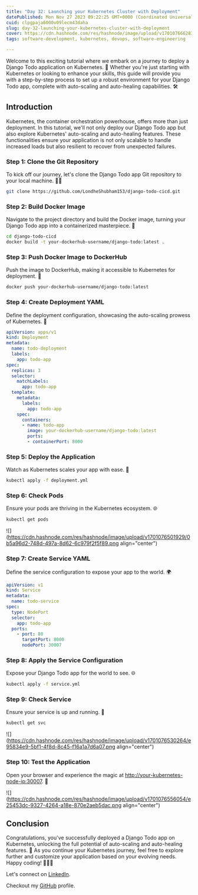 ```yaml
---
title: "Day 32: Launching your Kubernetes Cluster with Deployment"
datePublished: Mon Nov 27 2023 09:22:25 GMT+0000 (Coordinated Universal Time)
cuid: clpgpaja6000v09lecm43daha
slug: day-32-launching-your-kubernetes-cluster-with-deployment
cover: https://cdn.hashnode.com/res/hashnode/image/upload/v1701076662831/88786318-919c-4b6d-a3d0-247c5b77d52e.png
tags: software-development, kubernetes, devops, software-engineering

---
```


Welcome to this exciting tutorial where we embark on a journey to deploy a Django Todo application on Kubernetes. 🚀 Whether you're just starting with Kubernetes or looking to enhance your skills, this guide will provide you with a step-by-step process to set up a robust environment for your Django Todo app, complete with auto-scaling and auto-healing capabilities. 🛠️

## Introduction

Kubernetes, the container orchestration powerhouse, offers more than just deployment. In this tutorial, we'll not only deploy our Django Todo app but also explore Kubernetes' auto-scaling and auto-healing features. These functionalities ensure your application is not only scalable to handle increased loads but also resilient to recover from unexpected failures.

### Step 1: Clone the Git Repository

To kick off our journey, let's clone the Django Todo app Git repository to your local machine. 🧑‍💻

```bash
git clone https://github.com/LondheShubham153/django-todo-cicd.git
```

### Step 2: Build Docker Image

Navigate to the project directory and build the Docker image, turning your Django Todo app into a containerized masterpiece. 🐳

```bash
cd django-todo-cicd
docker build -t your-dockerhub-username/django-todo:latest .
```

### Step 3: Push Docker Image to DockerHub

Push the image to DockerHub, making it accessible to Kubernetes for deployment. 🚢

```bash
docker push your-dockerhub-username/django-todo:latest
```

### Step 4: Create Deployment YAML

Define the deployment configuration, showcasing the auto-scaling prowess of Kubernetes. 🚀

```yaml
apiVersion: apps/v1
kind: Deployment
metadata:
  name: todo-deployment
  labels:
    app: todo-app
spec:
  replicas: 3
  selector:
    matchLabels:
      app: todo-app
  template:
    metadata:
      labels:
        app: todo-app
    spec:
      containers:
      - name: todo-app
        image: your-dockerhub-username/django-todo:latest
        ports:
        - containerPort: 8000
```

### Step 5: Deploy the Application

Watch as Kubernetes scales your app with ease. 🔄

```bash
kubectl apply -f deployment.yml
```

### Step 6: Check Pods

Ensure your pods are thriving in the Kubernetes ecosystem. 🌐

```bash
kubectl get pods
```

![](https://cdn.hashnode.com/res/hashnode/image/upload/v1701076501929/0b5a96d2-748d-497a-8d62-6c979f2f5f89.png align="center")

### Step 7: Create Service YAML

Define the service configuration to expose your app to the world. 🌍

```yaml
apiVersion: v1
kind: Service
metadata:
  name: todo-service
spec:
  type: NodePort
  selector:
    app: todo-app
  ports:
    - port: 80
      targetPort: 8000
      nodePort: 30007
```

### Step 8: Apply the Service Configuration

Expose your Django Todo app for the world to see. 🌐

```bash
kubectl apply -f service.yml
```

### Step 9: Check Service

Ensure your service is up and running. 🚀

```bash
kubectl get svc
```

![](https://cdn.hashnode.com/res/hashnode/image/upload/v1701076530264/e95834e9-5bf1-4f8d-8c45-f16a1a7d6a07.png align="center")

### Step 10: Test the Application

Open your browser and experience the magic at [http://your-kubernetes-node-ip:30007](http://your-kubernetes-node-ip:30007). 🌟

![](https://cdn.hashnode.com/res/hashnode/image/upload/v1701076556054/e25453dc-9327-4264-a18e-870e2aeb5dac.png align="center")

## Conclusion

Congratulations, you've successfully deployed a Django Todo app on Kubernetes, unlocking the full potential of auto-scaling and auto-healing features. 🎉 As you continue your Kubernetes journey, feel free to explore further and customize your application based on your evolving needs. Happy coding! 🚀👨‍💻

Let's connect on [LinkedIn](https://www.linkedin.com/in/arjunmenon-devops/).

Checkout my [GitHub](https://github.com/ArjunMnn) profile.